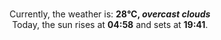 <p  align="center"><br/>Currently, the weather is: <b> 28°C, <i>overcast clouds</i></b></br>Today, the sun rises at <b>04:58</b> and sets at <b>19:41</b>.</p>